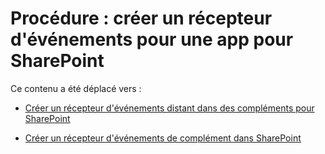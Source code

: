 
# Procédure : créer un récepteur d'événements pour une app pour SharePoint

Ce contenu a été déplacé vers :
  
    
    


-  [Créer un récepteur d'événements distant dans des compléments pour SharePoint](create-a-remote-event-receiver-in-sharepoint-add-ins.md)
    
  
-  [Créer un récepteur d'événements de complément dans SharePoint](create-an-add-in-event-receiver-in-sharepoint-add-ins.md)
    
  
